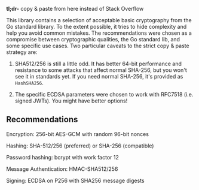 **tl;dr-** copy & paste from here instead of Stack Overflow

This library contains a selection of acceptable basic cryptography from the Go
standard library. To the extent possible, it tries to hide complexity and help
you avoid common mistakes. The recommendations were chosen as a compromise
between cryptographic qualities, the Go standard lib, and some specific use
cases. Two particular caveats to the strict copy & paste strategy are:

1. SHA512/256 is still a little odd. It has better 64-bit performance and
   resistance to some attacks that affect normal SHA-256, but you won't see it
   in standards yet. If you need normal SHA-256, it's provided as `HashSHA256`.

2. The specific ECDSA parameters were chosen to work with RFC7518 (i.e. signed
   JWTs). You might have better options!

## Recommendations

Encryption: 256-bit AES-GCM with random 96-bit nonces

Hashing: SHA-512/256 (preferred) or SHA-256 (compatible)

Password hashing: bcrypt with work factor 12

Message Authentication: HMAC-SHA512/256

Signing: ECDSA on P256 with SHA256 message digests
